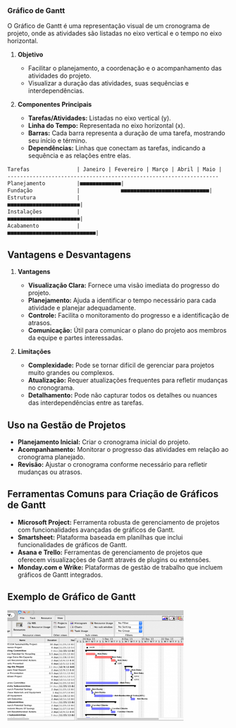 ### Gráfico de Gantt

O Gráfico de Gantt é uma representação visual de um cronograma de projeto, onde as atividades são listadas no eixo vertical e o tempo no eixo horizontal.

1. **Objetivo**

   - Facilitar o planejamento, a coordenação e o acompanhamento das atividades do projeto.
   - Visualizar a duração das atividades, suas sequências e interdependências.
2. **Componentes Principais**

   - **Tarefas/Atividades:** Listadas no eixo vertical (y).
   - **Linha do Tempo:** Representada no eixo horizontal (x).
   - **Barras:** Cada barra representa a duração de uma tarefa, mostrando seu início e término.
   - **Dependências:** Linhas que conectam as tarefas, indicando a sequência e as relações entre elas.

```
Tarefas               | Janeiro | Fevereiro | Março | Abril | Maio |
-------------------------------------------------------------------
Planejamento          |■■■■■■■■■■■■■|
Fundação              |             ■■■■■■■■■■■■■■■■■■■■■■■■■■■■|
Estrutura             |                         ■■■■■■■■■■■■■■■■■■■■■■■|
Instalações           |                                    ■■■■■■■■■■■■■■■■■■■■■■■|
Acabamento            |                                                ■■■■■■■■■■■■■■■■■■■■■■■■■■■■|
```

## Vantagens e Desvantagens

1. **Vantagens**

   - **Visualização Clara:** Fornece uma visão imediata do progresso do projeto.
   - **Planejamento:** Ajuda a identificar o tempo necessário para cada atividade e planejar adequadamente.
   - **Controle:** Facilita o monitoramento do progresso e a identificação de atrasos.
   - **Comunicação:** Útil para comunicar o plano do projeto aos membros da equipe e partes interessadas.
2. **Limitações**

   - **Complexidade:** Pode se tornar difícil de gerenciar para projetos muito grandes ou complexos.
   - **Atualização:** Requer atualizações frequentes para refletir mudanças no cronograma.
   - **Detalhamento:** Pode não capturar todos os detalhes ou nuances das interdependências entre as tarefas.

## Uso na Gestão de Projetos

- **Planejamento Inicial:** Criar o cronograma inicial do projeto.
- **Acompanhamento:** Monitorar o progresso das atividades em relação ao cronograma planejado.
- **Revisão:** Ajustar o cronograma conforme necessário para refletir mudanças ou atrasos.

## Ferramentas Comuns para Criação de Gráficos de Gantt

- **Microsoft Project:** Ferramenta robusta de gerenciamento de projetos com funcionalidades avançadas de gráficos de Gantt.
- **Smartsheet:** Plataforma baseada em planilhas que inclui funcionalidades de gráficos de Gantt.
- **Asana e Trello:** Ferramentas de gerenciamento de projetos que oferecem visualizações de Gantt através de plugins ou extensões.
- **Monday.com e Wrike:** Plataformas de gestão de trabalho que incluem gráficos de Gantt integrados.

## **Exemplo de Gráfico de Gantt**

<img src="../assets/images/gantt.png" alt="Gantt graph" width="400" height="250">
